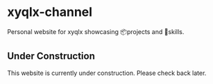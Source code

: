 # xyqlx-channel

Personal website for xyqlx showcasing 📦projects and 🌟skills.

## Under Construction

This website is currently under construction. Please check back later.

